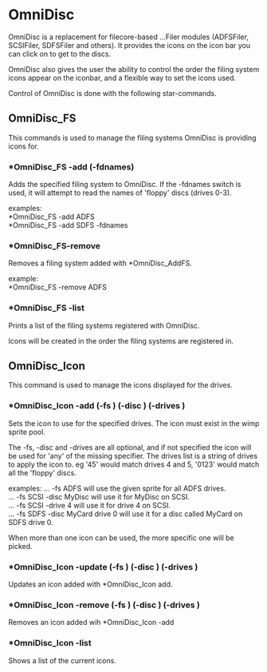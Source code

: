 # OmniDisc

OmniDisc is a replacement for filecore-based ...Filer modules (ADFSFiler, SCSIFiler, SDFSFiler and others). It provides the icons on the icon bar you can click on to get to the discs.

OmniDisc also gives the user the ability to control the order the filing system icons appear on the iconbar, and a flexible way to set the icons used.

Control of OmniDisc is done with the following star-commands.

## OmniDisc_FS

This commands is used to manage the filing systems OmniDisc is providing icons for.

### \*OmniDisc_FS -add <FSName> (-fdnames)

Adds the specified filing system to OmniDisc. If the -fdnames switch is used, it will attempt to read the names of 'floppy' discs (drives 0-3).

examples:  
\*OmniDisc_FS -add ADFS  
\*OmniDisc_FS -add SDFS -fdnames  

### \*OmniDisc_FS-remove <FSName>

Removes a filing system added with *OmniDisc_AddFS.

example:  
\*OmniDisc_FS -remove ADFS  

### \*OmniDisc_FS -list

Prints a list of the filing systems registered with OmniDisc.

Icons will be created in the order the filing systems are registered in.

## OmniDisc_Icon

This command is used to manage the icons displayed for the drives.

### \*OmniDisc_Icon -add <sprite> (-fs <fsname>) (-disc <discname>) (-drives <drives list>)

Sets the icon to use for the specified drives. The icon must exist in the wimp sprite pool.

The -fs, -disc and -drives are all optional, and if not specified the icon will be used for 'any' of the missing specifier. The drives list is a string of drives to apply the icon to. eg '45' would match drives 4 and 5, '0123' would match all the 'floppy' discs.

examples:
... -fs ADFS will use the given sprite for all ADFS drives.  
... -fs SCSI -disc MyDisc will use it for MyDisc on SCSI.  
... -fs SCSI -drive 4 will use it for drive 4 on SCSI.  
... -fs SDFS -disc MyCard drive 0 will use it for a disc called MyCard on SDFS drive 0.  

When more than one icon can be used, the more specific one will be picked.


### \*OmniDisc_Icon -update <sprite> (-fs <fsname>) (-disc <discname>) (-drives <drives list>)

Updates an icon added with *OmniDisc_Icon add.

### \*OmniDisc_Icon -remove (-fs <fsname>) (-disc <discname>) (-drives <drives list>)

Removes an icon added wih *OmniDisc_Icon -add

### \*OmniDisc_Icon -list

Shows a list of the current icons.
